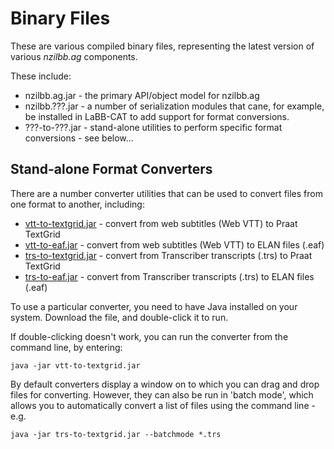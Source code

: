 # Binary Files

These are various compiled binary files, representing the latest
version of various *nzilbb.ag* components.

These include:
* nzilbb.ag.jar - the primary API/object model for nzilbb.ag
* nzilbb.???.jar - a number of serialization modules that cane, for example, be installed in
  LaBB-CAT to add support for format conversions.
* ???-to-???.jar - stand-alone utilities to perform specific format conversions - see below...

## Stand-alone Format Converters

There are a number converter utilities that can be used to convert files from one format
to another, including:

* [vtt-to-textgrid.jar](https://github.com/nzilbb/ag/blob/master/bin/vtt-to-textgrid.jar?raw=true) - convert from web subtitles (Web VTT) to Praat TextGrid
* [vtt-to-eaf.jar](https://github.com/nzilbb/ag/blob/master/bin/vtt-to-eaf.jar?raw=true) - convert from web subtitles (Web VTT) to ELAN files (.eaf)
* [trs-to-textgrid.jar](https://github.com/nzilbb/ag/blob/master/bin/trs-to-textgrid.jar?raw=true) - convert from Transcriber transcripts (.trs) to Praat TextGrid
* [trs-to-eaf.jar](https://github.com/nzilbb/ag/blob/master/bin/trs-to-eaf.jar?raw=true) - convert from Transcriber transcripts (.trs) to ELAN files (.eaf)

To use a particular converter, you need to have Java installed on your
system. Download the file, and double-click it to run.

If double-clicking doesn't work, you can run the converter from the
command line, by entering:
```
java -jar vtt-to-textgrid.jar
```

By default converters display a window on to which you can drag and drop files for
converting. However, they can also be run in 'batch mode', which allows you to
automatically convert a list of files using the command line - e.g.

```
java -jar trs-to-textgrid.jar --batchmode *.trs
```
